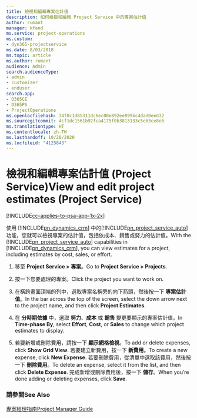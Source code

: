 ```yaml
---
title: 檢視和編輯專案估計值
description: 如何檢視和編輯 Project Service 中的專案估計值
author: rumant
manager: kfend
ms.service: project-operations
ms.custom:
- dyn365-projectservice
ms.date: 8/03/2018
ms.topic: article
ms.author: rumant
audience: Admin
search.audienceType:
- admin
- customizer
- enduser
search.app:
- D365CE
- D365PS
- ProjectOperations
ms.openlocfilehash: 34f0c1d85311dc6ec00e892ee899bc4dad0eed32
ms.sourcegitcommit: 4cf1dc1561b92fca4175f0b3813133c5e63ce8e6
ms.translationtype: HT
ms.contentlocale: zh-TW
ms.lasthandoff: 10/28/2020
ms.locfileid: "4125843"
---
```

# <a name="view-and-edit-project-estimates-project-service"></a><span data-ttu-id="42935-103">檢視和編輯專案估計值 (Project Service)</span><span class="sxs-lookup"><span data-stu-id="42935-103">View and edit project estimates (Project Service)</span></span>

[!INCLUDE[cc-applies-to-psa-app-1x-2x](../includes/cc-applies-to-psa-app-1x-2x.md)]

<span data-ttu-id="42935-104">使用 [!INCLUDE[pn_dynamics_crm](../includes/pn-dynamics-crm.md)] 中的[!INCLUDE[pn_project_service_auto](../includes/pn-project-service-auto.md)]功能，您就可以檢視專案的估計值，包括依成本、銷售或努力的估計值。</span><span class="sxs-lookup"><span data-stu-id="42935-104">With the [!INCLUDE[pn_project_service_auto](../includes/pn-project-service-auto.md)] capabilities in [!INCLUDE[pn_dynamics_crm](../includes/pn-dynamics-crm.md)], you can view estimates for a project, including estimates by cost, sales, or effort.</span></span>  
  
1.  <span data-ttu-id="42935-105">移至 **Project Service > 專案**。</span><span class="sxs-lookup"><span data-stu-id="42935-105">Go to **Project Service > Projects**.</span></span>  
  
2.  <span data-ttu-id="42935-106">按一下您要處理的專案。</span><span class="sxs-lookup"><span data-stu-id="42935-106">Click the project you want to work on.</span></span>  
  
3.  <span data-ttu-id="42935-107">在橫跨畫面頂端的列中，選取專案名稱旁的向下箭頭，然後按一下 **專案估計值**。</span><span class="sxs-lookup"><span data-stu-id="42935-107">In the bar across the top of the screen, select the down arrow next to the project name, and then click **Project Estimates**.</span></span>  
  
4.  <span data-ttu-id="42935-108">在 **分時期依據** 中，選取 **努力**、**成本** 或 **銷售** 變更要顯示的專案估計值。</span><span class="sxs-lookup"><span data-stu-id="42935-108">In **Time-phase By**, select **Effort**, **Cost**, or **Sales** to change which project estimates to display.</span></span>  
  
5.  <span data-ttu-id="42935-109">若要新增或刪除費用，請按一下 **顯示網格檢視**。</span><span class="sxs-lookup"><span data-stu-id="42935-109">To add or delete expenses, click **Show Grid View**.</span></span> <span data-ttu-id="42935-110">若要建立新費用，按一下 **新費用**。</span><span class="sxs-lookup"><span data-stu-id="42935-110">To create a new expense, click **New Expense**.</span></span> <span data-ttu-id="42935-111">若要刪除費用，從清單中選取該費用，然後按一下 **刪除費用**。</span><span class="sxs-lookup"><span data-stu-id="42935-111">To delete an expense, select it from the list, and then click **Delete Expense**.</span></span> <span data-ttu-id="42935-112">完成新增或刪除費用後，按一下 **儲存**。</span><span class="sxs-lookup"><span data-stu-id="42935-112">When you’re done adding or deleting expenses, click **Save**.</span></span>  
  
### <a name="see-also"></a><span data-ttu-id="42935-113">請參閱</span><span class="sxs-lookup"><span data-stu-id="42935-113">See Also</span></span>  
 [<span data-ttu-id="42935-114">專案經理指南</span><span class="sxs-lookup"><span data-stu-id="42935-114">Project Manager Guide</span></span>](../psa/project-manager-guide.md)
